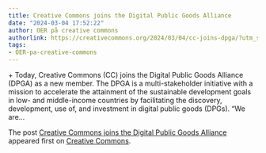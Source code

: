 ```yaml
---
title: Creative Commons joins the Digital Public Goods Alliance
date: "2024-03-04 17:52:22"
author: OER på creative commons
authorlink: https://creativecommons.org/2024/03/04/cc-joins-dpga/?utm_source=rss&utm_medium=rss&utm_campaign=cc-joins-dpga
tags:
- OER-pa-creative-commons
---
```

<p>+ Today, Creative Commons (CC) joins the Digital Public Goods Alliance (DPGA) as a new member. The DPGA is a multi-stakeholder initiative with a mission to accelerate the attainment of the sustainable development goals in low- and middle-income countries by facilitating the discovery, development, use of, and investment in digital public goods (DPGs). “We are&#8230;</p>
<p>The post <a rel="nofollow" href="https://creativecommons.org/2024/03/04/cc-joins-dpga/">Creative Commons joins the Digital Public Goods Alliance</a> appeared first on <a rel="nofollow" href="https://creativecommons.org">Creative Commons</a>.</p>
